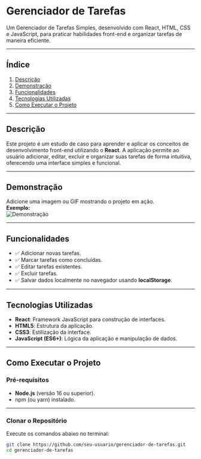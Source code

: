 # **Gerenciador de Tarefas**

Um Gerenciador de Tarefas Simples, desenvolvido com React, HTML, CSS e JavaScript, para praticar habilidades front-end e organizar tarefas de maneira eficiente.

---

## **Índice**
1. [Descrição](#descrição)
2. [Demonstração](#demonstração)
3. [Funcionalidades](#funcionalidades)
4. [Tecnologias Utilizadas](#tecnologias-utilizadas)
5. [Como Executar o Projeto](#como-executar-o-projeto)

---

## **Descrição**

Este projeto é um estudo de caso para aprender e aplicar os conceitos de desenvolvimento front-end utilizando o **React**. A aplicação permite ao usuário adicionar, editar, excluir e organizar suas tarefas de forma intuitiva, oferecendo uma interface simples e funcional.

---

## **Demonstração**

Adicione uma imagem ou GIF mostrando o projeto em ação.  
**Exemplo:**  
![Demonstração](![image](https://github.com/user-attachments/assets/32aea647-048e-4bcc-83e0-e8eb2f1374f1)
)

---

## **Funcionalidades**

- ✅ Adicionar novas tarefas.  
- ✅ Marcar tarefas como concluídas.  
- ✅ Editar tarefas existentes.  
- ✅ Excluir tarefas.  
- ✅ Salvar dados localmente no navegador usando **localStorage**.  

---

## **Tecnologias Utilizadas**

- **React**: Framework JavaScript para construção de interfaces.  
- **HTML5**: Estrutura da aplicação.  
- **CSS3**: Estilização da interface.  
- **JavaScript (ES6+)**: Lógica da aplicação e manipulação de dados.  

---

## **Como Executar o Projeto**

### **Pré-requisitos**
- **Node.js** (versão 16 ou superior).  
- npm (ou yarn) instalado.

---

### **Clonar o Repositório**
Execute os comandos abaixo no terminal:

```bash
git clone https://github.com/seu-usuario/gerenciador-de-tarefas.git
cd gerenciador-de-tarefas
